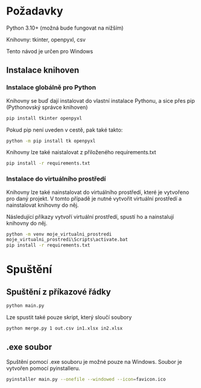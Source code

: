 

# Požadavky

Python 3.10+ (možná bude fungovat na nižším)

Knihovny: tkinter, openpyxl, csv

Tento návod je určen pro Windows

## Instalace knihoven

### Instalace globálně pro Python

Knihovny se buď dají instalovat do vlastní instalace Pythonu, a sice přes pip (Pythonovský správce knihoven)

```bash
pip install tkinter openpyxl
```

Pokud pip není uveden v cestě, pak také takto:

```bash
python -m pip install tk openpyxl
```

Knihovny lze také naistalovat z přiloženého requirements.txt

```bash
pip install -r requirements.txt
```

### Instalace do virtuálního prostředí

Knihovny lze také nainstalovat do virtuálního prostředí, které je vytvořeno pro daný projekt. V tomto případě je nutné vytvořit virtuální prostředí a nainstalovat knihovny do něj.

Následující příkazy vytvoří virtuální prostředí, spustí ho a nainstalují knihovny do něj.

```bash
python -m venv moje_virtualni_prostredi
moje_virtualni_prostredi\Scripts\activate.bat
pip install -r requirements.txt
```

# Spuštění

## Spuštění z příkazové řádky

```bash
python main.py
```

Lze spustit také pouze skript, který sloučí soubory

```bash
python merge.py 1 out.csv in1.xlsx in2.xlsx
```

## .exe soubor

Spuštění pomocí .exe souboru je možné pouze na Windows. Soubor je vytvořen pomocí pyinstalleru.

```bash
pyinstaller main.py --onefile --windowed --icon=favicon.ico
```

